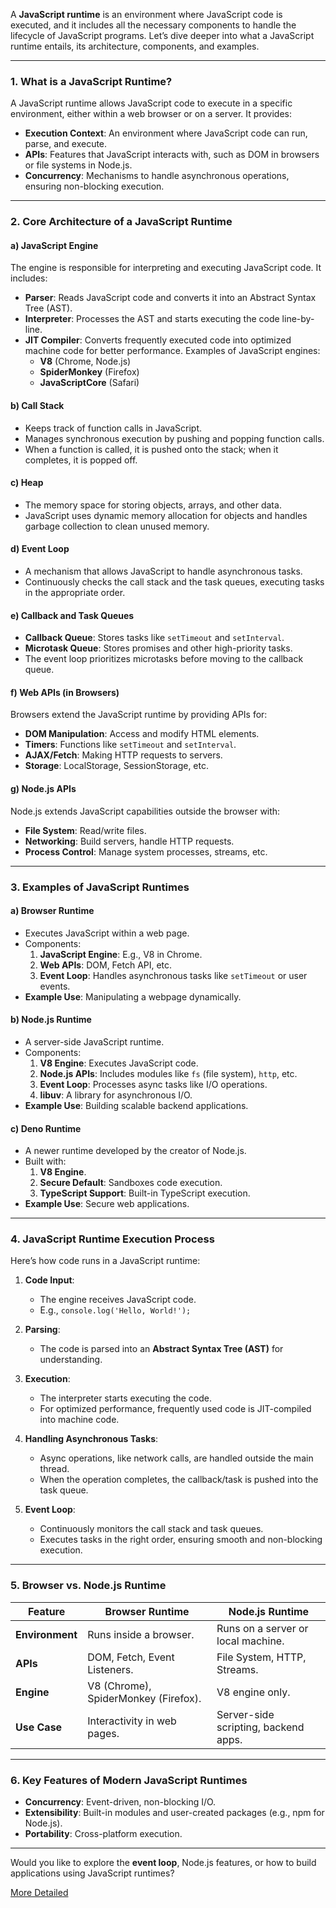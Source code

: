 A **JavaScript runtime** is an environment where JavaScript code is executed, and it includes all the necessary components to handle the lifecycle of JavaScript programs. Let’s dive deeper into what a JavaScript runtime entails, its architecture, components, and examples.

---

### 1. **What is a JavaScript Runtime?**
A JavaScript runtime allows JavaScript code to execute in a specific environment, either within a web browser or on a server. It provides:
- **Execution Context**: An environment where JavaScript code can run, parse, and execute.
- **APIs**: Features that JavaScript interacts with, such as DOM in browsers or file systems in Node.js.
- **Concurrency**: Mechanisms to handle asynchronous operations, ensuring non-blocking execution.

---

### 2. **Core Architecture of a JavaScript Runtime**
#### a) **JavaScript Engine**
The engine is responsible for interpreting and executing JavaScript code. It includes:
- **Parser**: Reads JavaScript code and converts it into an Abstract Syntax Tree (AST).
- **Interpreter**: Processes the AST and starts executing the code line-by-line.
- **JIT Compiler**: Converts frequently executed code into optimized machine code for better performance.
Examples of JavaScript engines:
   - **V8** (Chrome, Node.js)
   - **SpiderMonkey** (Firefox)
   - **JavaScriptCore** (Safari)

#### b) **Call Stack**
- Keeps track of function calls in JavaScript.
- Manages synchronous execution by pushing and popping function calls.
- When a function is called, it is pushed onto the stack; when it completes, it is popped off.

#### c) **Heap**
- The memory space for storing objects, arrays, and other data.
- JavaScript uses dynamic memory allocation for objects and handles garbage collection to clean unused memory.

#### d) **Event Loop**
- A mechanism that allows JavaScript to handle asynchronous tasks.
- Continuously checks the call stack and the task queues, executing tasks in the appropriate order.

#### e) **Callback and Task Queues**
- **Callback Queue**: Stores tasks like `setTimeout` and `setInterval`.
- **Microtask Queue**: Stores promises and other high-priority tasks.
- The event loop prioritizes microtasks before moving to the callback queue.

#### f) **Web APIs (in Browsers)**
Browsers extend the JavaScript runtime by providing APIs for:
- **DOM Manipulation**: Access and modify HTML elements.
- **Timers**: Functions like `setTimeout` and `setInterval`.
- **AJAX/Fetch**: Making HTTP requests to servers.
- **Storage**: LocalStorage, SessionStorage, etc.

#### g) **Node.js APIs**
Node.js extends JavaScript capabilities outside the browser with:
- **File System**: Read/write files.
- **Networking**: Build servers, handle HTTP requests.
- **Process Control**: Manage system processes, streams, etc.

---

### 3. **Examples of JavaScript Runtimes**
#### a) **Browser Runtime**
- Executes JavaScript within a web page.
- Components:
  1. **JavaScript Engine**: E.g., V8 in Chrome.
  2. **Web APIs**: DOM, Fetch API, etc.
  3. **Event Loop**: Handles asynchronous tasks like `setTimeout` or user events.
- **Example Use**: Manipulating a webpage dynamically.

#### b) **Node.js Runtime**
- A server-side JavaScript runtime.
- Components:
  1. **V8 Engine**: Executes JavaScript code.
  2. **Node.js APIs**: Includes modules like `fs` (file system), `http`, etc.
  3. **Event Loop**: Processes async tasks like I/O operations.
  4. **libuv**: A library for asynchronous I/O.
- **Example Use**: Building scalable backend applications.

#### c) **Deno Runtime**
- A newer runtime developed by the creator of Node.js.
- Built with:
  1. **V8 Engine**.
  2. **Secure Default**: Sandboxes code execution.
  3. **TypeScript Support**: Built-in TypeScript execution.
- **Example Use**: Secure web applications.

---

### 4. **JavaScript Runtime Execution Process**
Here’s how code runs in a JavaScript runtime:

1. **Code Input**:
   - The engine receives JavaScript code.
   - E.g., `console.log('Hello, World!');`

2. **Parsing**:
   - The code is parsed into an **Abstract Syntax Tree (AST)** for understanding.

3. **Execution**:
   - The interpreter starts executing the code.
   - For optimized performance, frequently used code is JIT-compiled into machine code.

4. **Handling Asynchronous Tasks**:
   - Async operations, like network calls, are handled outside the main thread.
   - When the operation completes, the callback/task is pushed into the task queue.

5. **Event Loop**:
   - Continuously monitors the call stack and task queues.
   - Executes tasks in the right order, ensuring smooth and non-blocking execution.

---

### 5. **Browser vs. Node.js Runtime**
| Feature          | Browser Runtime                              | Node.js Runtime                       |
|-------------------|----------------------------------------------|---------------------------------------|
| **Environment**  | Runs inside a browser.                       | Runs on a server or local machine.    |
| **APIs**         | DOM, Fetch, Event Listeners.                 | File System, HTTP, Streams.           |
| **Engine**       | V8 (Chrome), SpiderMonkey (Firefox).         | V8 engine only.                       |
| **Use Case**     | Interactivity in web pages.                  | Server-side scripting, backend apps.  |

---

### 6. **Key Features of Modern JavaScript Runtimes**
- **Concurrency**: Event-driven, non-blocking I/O.
- **Extensibility**: Built-in modules and user-created packages (e.g., npm for Node.js).
- **Portability**: Cross-platform execution.

---

Would you like to explore the **event loop**, Node.js features, or how to build applications using JavaScript runtimes?

[More Detailed](https://medium.com/@gemma.croad/understanding-the-javascript-runtime-environment-4dd8f52f6fca)
